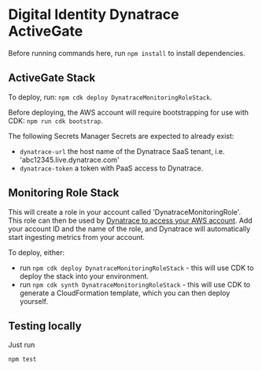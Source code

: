 # Digital Identity Dynatrace ActiveGate

Before running commands here, run `npm install` to install dependencies.

## ActiveGate Stack

To deploy, run: `npm cdk deploy DynatraceMonitoringRoleStack`.

Before deploying, the AWS account will require bootstrapping for use with CDK: `npm run cdk bootstrap`.

The following Secrets Manager Secrets are expected to already exist:

- `dynatrace-url` the host name of the Dynatrace SaaS tenant, i.e. 'abc12345.live.dynatrace.com'
- `dynatrace-token` a token with PaaS access to Dynatrace.

## Monitoring Role Stack

This will create a role in your account called 'DynatraceMonitoringRole'.
This role can then be used by [Dynatrace to access your AWS account](https://khw46367.live.dynatrace.com/#settings/awsmonitoring;gf=all). Add your account ID and the name of the role, and Dynatrace will automatically start ingesting metrics from your account.

To deploy, either:

- run `npm cdk deploy DynatraceMonitoringRoleStack` - this will use CDK to deploy the stack into your environment.
- run `npm cdk synth DynatraceMonitoringRoleStack` - this will use CDK to generate a CloudFormation template, which you can then deploy yourself.

## Testing locally

Just run

`npm test`
